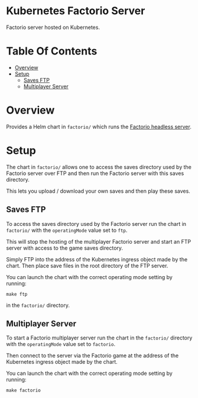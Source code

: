 # Kubernetes Factorio Server
Factorio server hosted on Kubernetes.

# Table Of Contents
- [Overview](#overview)
- [Setup](#setup)
	- [Saves FTP](#saves-ftp)
	- [Multiplayer Server](#multiplayer-server)

# Overview
Provides a Helm chart in `factorio/` which runs the 
[Factorio headless server](https://www.factorio.com/download-headless).  

# Setup
The chart in `factorio/` allows one to access the saves directory used by the 
Factorio server over FTP and then run the Factorio server with this saves 
directory.  

This lets you upload / download your own saves and then play these saves.

## Saves FTP
To access the saves directory used by the Factorio server run the chart in 
`factorio/` with the `operatingMode` value set to `ftp`.  

This will stop the hosting of the multiplayer Factorio server and start an 
FTP server with access to the game saves directory.  

Simply FTP into the address of the Kubernetes ingress object made by the chart. 
Then place save files in the root directory of the FTP server.  

You can launch the chart with the correct operating mode setting by running: 

```
make ftp
```

in the `factorio/` directory.

## Multiplayer Server
To start a Factorio multiplayer server run the chart in the `factorio/` 
directory with the `operatingMode` value set to `factorio`.  

Then connect to the server via the Factorio game at the address of the 
Kubernetes ingress object made by the chart.

You can launch the chart with the correct operating mode setting by running:

```
make factorio
```
